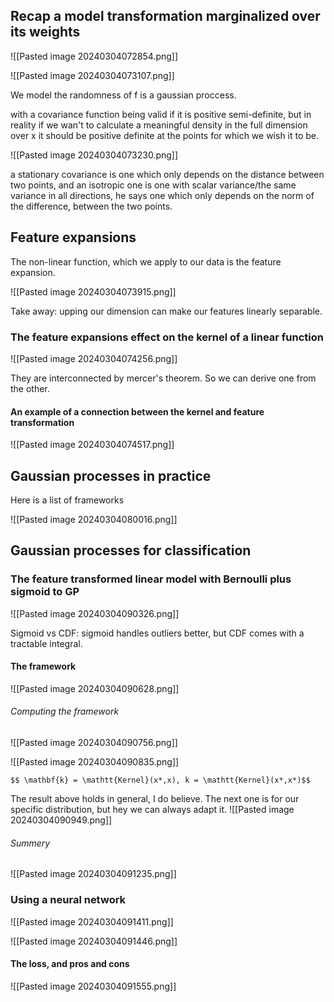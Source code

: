 

## Recap a model transformation marginalized over its weights

![[Pasted image 20240304072854.png]]

![[Pasted image 20240304073107.png]]

We model the randomness of f is a gaussian proccess.

with a covariance function being valid if it is positive semi-definite, but in reality if we wan't to calculate a meaningful density in the full dimension over x it should be positive definite at the points for which we wish it to be.

![[Pasted image 20240304073230.png]]

a stationary covariance is one which only depends on the distance between two points, and an isotropic one is one with scalar variance/the same variance in all directions, he says one which only depends on the norm of the difference, between the two points.


## Feature expansions

The non-linear function, which we apply to our data is the feature expansion.

![[Pasted image 20240304073915.png]]

Take away: upping our dimension can make our features linearly separable.

### The feature expansions effect on the kernel of a linear function

![[Pasted image 20240304074256.png]]

They are interconnected by mercer's theorem. So we can derive one from the other.

#### An example of a connection between the kernel and feature transformation

![[Pasted image 20240304074517.png]]

## Gaussian processes in practice

Here is a list of frameworks

![[Pasted image 20240304080016.png]]

## Gaussian processes for classification

### The feature transformed linear model with Bernoulli plus sigmoid to GP


![[Pasted image 20240304090326.png]]

Sigmoid vs CDF: sigmoid handles outliers better, but CDF comes with a tractable integral.

#### The framework

![[Pasted image 20240304090628.png]]

###### Computing the framework

![[Pasted image 20240304090756.png]]

![[Pasted image 20240304090835.png]]

	$$ \mathbf{k} = \mathtt{Kernel}(x*,x), k = \mathtt{Kernel}(x*,x*)$$
	


The result above holds in general, I do believe.
The next one is for our specific distribution, but hey we can always adapt it.
![[Pasted image 20240304090949.png]]

###### Summery 

![[Pasted image 20240304091235.png]]

### Using a neural network

![[Pasted image 20240304091411.png]]

![[Pasted image 20240304091446.png]]

#### The loss, and pros and cons

![[Pasted image 20240304091555.png]]


